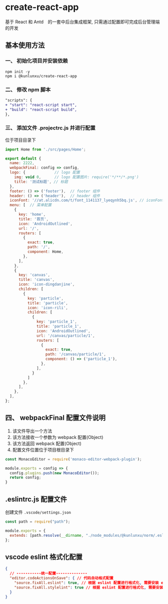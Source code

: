 # create-react-app

基于 React 和 Antd　的一套中后台集成框架, 只需通过配置即可完成后台管理端的开发

## 基本使用方法

### 一、 初始化项目并安装依赖

```shell
npm init -y
npm i @kunlunxu/create-react-app
```

### 二、 修改 npm 脚本

```diff
"scripts": {
+ "start": "react-script start",
+ "build": "react-script build",
},
```

### 三、 添加文件 .projectrc.js 并进行配置

位于项目目录下

```js
import Home from './src/pages/Home';

export default {
  name: 2222,
  webpackFinal: config => config,
  logo: {             // logo 配置
    img: void 0,      // logo 配置图片: require('*/**/*.png')
    title: '测试标题', // 标题
  },
  footer: () => ('footer'),  // footer 组件
  header: () => ('header'),  // header 组件
  iconFont: '//at.alicdn.com/t/font_1141137_lyeqynh5bq.js', // iconFont 外链
  menu: [  // 菜单配置
    {
      key: 'home',
      title: '首页',
      icon: 'AndroidOutlined',
      url: '/',
      routers: [
        {
          exact: true,
          path: '/',
          component: Home,
        },
      ],
    },
    {
      key: 'canvas',
      title: 'canvas',
      icon: 'icon-dingdanjine',
      children: [
        {
          key: 'particle',
          title: 'particle',
          icon: 'icon-rili',
          children: [
            {
              key: 'particle_1',
              title: 'particle_1',
              icon: 'AndroidOutlined',
              url: '/canvas/particle/1',
              routers: [
                {
                  exact: true,
                  path: '/canvas/particle/1',
                  component: () => ('particle_1'),
                },
              ],
            }
          ]
        },
      ],
    },
  ],
};
```

## 四、 webpackFinal 配置文件说明

1. 该文件导出一个方法
2. 该方法接收一个参数为 webpack 配置(Object)
3. 该方法返回 webpack 配置(Object)
4. 配置文件位置位于项目根目录下

```js
const MonacoEditor = require('monaco-editor-webpack-plugin');

module.exports = config => {
  config.plugins.push(new MonacoEditor());
  return config;
}
```

## .eslintrc.js 配置文件

创建文件 `.vscode/settings.json`

```js
const path = require("path");

module.exports = {
  extends: [path.resolve(__dirname, "./node_modules/@kunlunxu/norm/.eslintrc.js")],
};
```

## vscode eslint 格式化配置

```json
{
  // -----------统一配置--------------
  "editor.codeActionsOnSave": { // 代码自动格式配置
    "source.fixAll.eslint": true, // 根据 eslint 配置进行格式化, 需要安装 eslint 插件
    "source.fixAll.stylelint": true // 根据 eslint 配置进行格式化, 需要安装 stylelint 插件
  }
}
```
